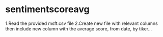 # sentimentscoreavg
1.Read the provided msft.csv file
2.Create new file with relevant columns then include new column with the average score, from date, by tiker...
